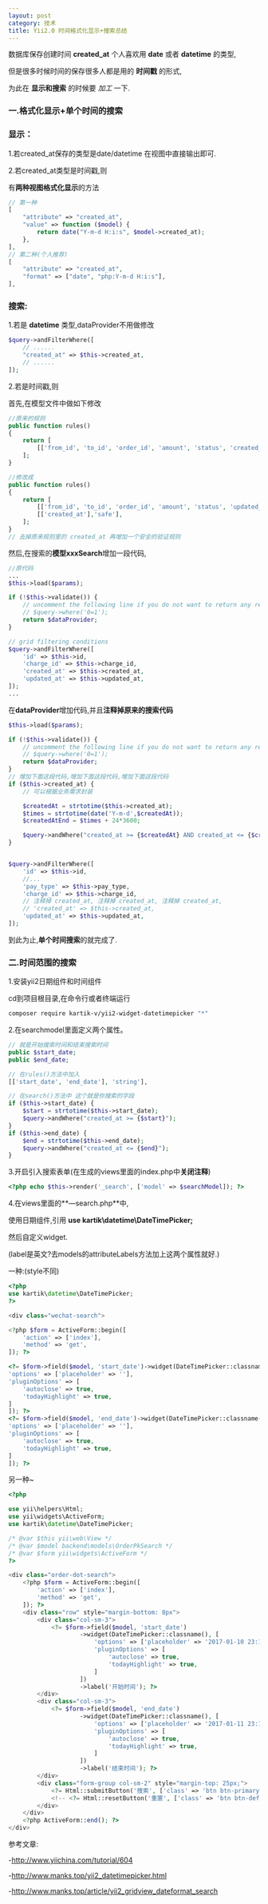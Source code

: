 ```yaml
---
layout: post
category: 技术
title: Yii2.0 时间格式化显示+搜索总结
---
```


数据库保存创建时间 **created_at** 个人喜欢用 **date** 或者  **datetime** 的类型,

但是很多时候时间的保存很多人都是用的 **时间戳** 的形式,

为此在 **显示和搜索** 的时候要 *加工* 一下.

###  一.格式化显示+单个时间的搜索
### 显示：
1.若created_at保存的类型是date/datetime 在视图中直接输出即可.

2.若created_at类型是时间戳,则

有**两种视图格式化显示**的方法
```php
// 第一种
[
    "attribute" => "created_at",
    "value" => function ($model) {
        return date("Y-m-d H:i:s", $model->created_at);
    },
],
// 第二种(个人推荐)
[
    "attribute" => "created_at",
    "format" => ["date", "php:Y-m-d H:i:s"],
],
```
### 搜索:

1.若是 **datetime** 类型,dataProvider不用做修改
```php
$query->andFilterWhere([
    // ......
    "created_at" => $this->created_at,
    // ......
]);
```
2.若是时间戳,则

首先,在模型文件中做如下修改

```php
//原来的规则
public function rules()
{
    return [
        [['from_id', 'to_id', 'order_id', 'amount', 'status', 'created_at', 'updated_at'], 'integer'],
    ];
}

//修改成
public function rules()
{
    return [
        [['from_id', 'to_id', 'order_id', 'amount', 'status', 'updated_at'], 'integer'],
        [['created_at'],'safe'],
    ];
}
// 去掉原来规则里的 created_at 再增加一个安全的验证规则
```

然后,在搜索的**模型xxxSearch**增加一段代码,
```php
//原代码
...
$this->load($params);

if (!$this->validate()) {
    // uncomment the following line if you do not want to return any records when validation fails
    // $query->where('0=1');
    return $dataProvider;
}

// grid filtering conditions
$query->andFilterWhere([
    'id' => $this->id,
    'charge_id' => $this->charge_id,
    'created_at' => $this->created_at,
    'updated_at' => $this->updated_at,
]);
...
```



在**dataProvider**增加代码,并且**注释掉原来的搜索代码**

```php
$this->load($params);

if (!$this->validate()) {
    // uncomment the following line if you do not want to return any records when validation fails
    // $query->where('0=1');
    return $dataProvider;
}
// 增加下面这段代码,增加下面这段代码,增加下面这段代码
if ($this->created_at) {
    // 可以根据业务需求封装

    $createdAt = strtotime($this->created_at);
    $times = strtotime(date('Y-m-d',$createdAt));
    $createdAtEnd = $times + 24*3600;

    $query->andWhere("created_at >= {$createdAt} AND created_at <= {$createdAtEnd}");
}


$query->andFilterWhere([
    'id' => $this->id,
    //...
    'pay_type' => $this->pay_type,
    'charge_id' => $this->charge_id,
    // 注释掉 created_at, 注释掉 created_at, 注释掉 created_at,
    // 'created_at' => $this->created_at,
    'updated_at' => $this->updated_at,
]);
```
到此为止,**单个时间搜索**的就完成了.

### 二.时间范围的搜索

1.安装yii2日期组件和时间组件

cd到项目根目录,在命令行或者终端运行
```bash
composer require kartik-v/yii2-widget-datetimepicker "*"
```

2.在searchmodel里面定义两个属性。
```php
// 就是开始搜索时间和结束搜索时间
public $start_date;
public $end_date;

// 在rules()方法中加入
[['start_date', 'end_date'], 'string'],

// 在search()方法中 这个就是你搜索的字段
if ($this->start_date) {
    $start = strtotime($this->start_date);
    $query->andWhere("created_at >= {$start}");
}
if ($this->end_date) {
    $end = strtotime($this->end_date);
    $query->andWhere("created_at <= {$end}");
}
```

3.开启引入搜索表单(在生成的views里面的index.php中**关闭注释**)
```php
<?php echo $this->render('_search', ['model' => $searchModel]); ?>
```

4.在views里面的**—search.php**中,

使用日期组件,引用 **use kartik\datetime\DateTimePicker;**

然后自定义widget.

(label是英文?去models的attributeLabels方法加上这两个属性就好.)

一种:(style不同)
```php
<?php
use kartik\datetime\DateTimePicker;
?>

<div class="wechat-search">

<?php $form = ActiveForm::begin([
    'action' => ['index'],
    'method' => 'get',
]); ?>

<?= $form->field($model, 'start_date')->widget(DateTimePicker::classname(), [
'options' => ['placeholder' => ''],
'pluginOptions' => [
    'autoclose' => true,
    'todayHighlight' => true,
]
]); ?>
<?= $form->field($model, 'end_date')->widget(DateTimePicker::classname(), [
'options' => ['placeholder' => ''],
'pluginOptions' => [
    'autoclose' => true,
    'todayHighlight' => true,
]
]); ?>
```
另一种~
```php
<?php

use yii\helpers\Html;
use yii\widgets\ActiveForm;
use kartik\datetime\DateTimePicker;

/* @var $this yii\web\View */
/* @var $model backend\models\OrderPkSearch */
/* @var $form yii\widgets\ActiveForm */
?>

<div class="order-dot-search">
    <?php $form = ActiveForm::begin([
        'action' => ['index'],
        'method' => 'get',
    ]); ?>
    <div class="row" style="margin-bottom: 8px">
        <div class="col-sm-3">
            <?= $form->field($model, 'start_date')
                    ->widget(DateTimePicker::classname(), [
                        'options' => ['placeholder' => '2017-01-10 23:15','style'=>'float:left;'],
                        'pluginOptions' => [
                            'autoclose' => true,
                            'todayHighlight' => true,
                        ]
                    ])
                    ->label('开始时间'); ?>
        </div>
        <div class="col-sm-3">
            <?= $form->field($model, 'end_date')
                    ->widget(DateTimePicker::classname(), [
                        'options' => ['placeholder' => '2017-01-11 23:15','style'=>'float:left;'],
                        'pluginOptions' => [
                            'autoclose' => true,
                            'todayHighlight' => true,
                        ]
                    ])
                    ->label('结束时间'); ?>
        </div>
        <div class="form-group col-sm-2" style="margin-top: 25px;">
            <?= Html::submitButton('搜索', ['class' => 'btn btn-primary']) ?>
            <!-- <?= Html::resetButton('重置', ['class' => 'btn btn-default']) ?> -->
        </div>
    </div>
    <?php ActiveForm::end(); ?>
</div>

```




参考文章:

-<http://www.yiichina.com/tutorial/604>

-<http://www.manks.top/yii2_datetimepicker.html>

-<http://www.manks.top/article/yii2_gridview_dateformat_search>

